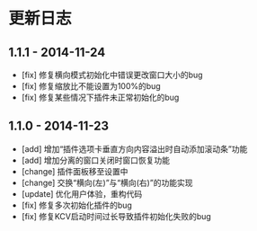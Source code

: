# 更新日志

## 1.1.1 - 2014-11-24
- [fix] 修复横向模式初始化中错误更改窗口大小的bug
- [fix] 修复缩放比不能设置为100%的bug
- [fix] 修复某些情况下插件未正常初始化的bug

## 1.1.0 - 2014-11-23

- [add] 增加“插件选项卡垂直方向内容溢出时自动添加滚动条”功能
- [add] 增加分离的窗口关闭时窗口恢复功能
- [change] 插件面板移至设置中
- [change] 交换“横向(左)”与“横向(右)”的功能实现
- [update] 优化用户体验，重构代码
- [fix] 修复多次初始化插件的bug
- [fix] 修复KCV启动时间过长导致插件初始化失败的bug
